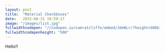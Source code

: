 ```yaml
---
layout: post
title:  "Material Checkboxes"
date:   2015-08-31 19:59:17
image: "/images/list.jpg"
fullwidthcodepen: "//codepen.io/samratcliffe/embed/JdeWLr/?height=500&theme-id=17355&default-tab=result"
fullwidthcodepenheight: "500"
---
```


Hello!!